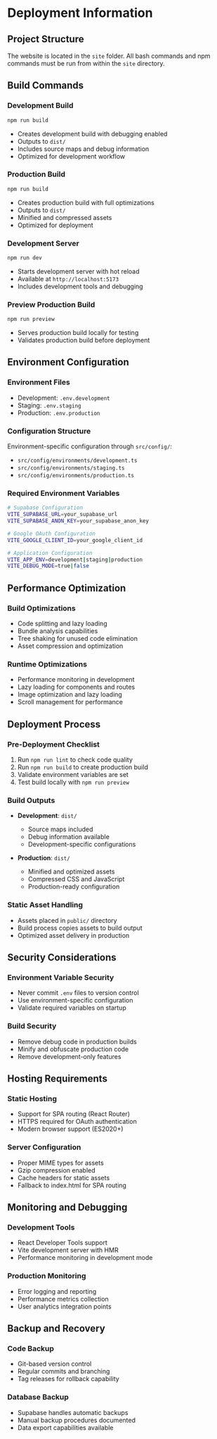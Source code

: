# Deployment Information

## Project Structure
The website is located in the `site` folder. All bash commands and npm commands must be run from within the `site` directory.

## Build Commands

### Development Build
```bash
npm run build
```
- Creates development build with debugging enabled
- Outputs to `dist/`
- Includes source maps and debug information
- Optimized for development workflow

### Production Build
```bash
npm run build
```
- Creates production build with full optimizations
- Outputs to `dist/`
- Minified and compressed assets
- Optimized for deployment

### Development Server
```bash
npm run dev
```
- Starts development server with hot reload
- Available at `http://localhost:5173`
- Includes development tools and debugging

### Preview Production Build
```bash
npm run preview
```
- Serves production build locally for testing
- Validates production build before deployment

## Environment Configuration

### Environment Files
- Development: `.env.development`
- Staging: `.env.staging`
- Production: `.env.production`

### Configuration Structure
Environment-specific configuration through `src/config/`:
- `src/config/environments/development.ts`
- `src/config/environments/staging.ts`
- `src/config/environments/production.ts`

### Required Environment Variables
```bash
# Supabase Configuration
VITE_SUPABASE_URL=your_supabase_url
VITE_SUPABASE_ANON_KEY=your_supabase_anon_key

# Google OAuth Configuration
VITE_GOOGLE_CLIENT_ID=your_google_client_id

# Application Configuration
VITE_APP_ENV=development|staging|production
VITE_DEBUG_MODE=true|false
```

## Performance Optimization

### Build Optimizations
- Code splitting and lazy loading
- Bundle analysis capabilities
- Tree shaking for unused code elimination
- Asset compression and optimization

### Runtime Optimizations
- Performance monitoring in development
- Lazy loading for components and routes
- Image optimization and lazy loading
- Scroll management for performance

## Deployment Process

### Pre-Deployment Checklist
1. Run `npm run lint` to check code quality
2. Run `npm run build` to create production build
3. Validate environment variables are set
4. Test build locally with `npm run preview`

### Build Outputs
- **Development**: `dist/`
  - Source maps included
  - Debug information available
  - Development-specific configurations
  
- **Production**: `dist/`
  - Minified and optimized assets
  - Compressed CSS and JavaScript
  - Production-ready configuration

### Static Asset Handling
- Assets placed in `public/` directory
- Build process copies assets to build output
- Optimized asset delivery in production

## Security Considerations

### Environment Variable Security
- Never commit `.env` files to version control
- Use environment-specific configuration
- Validate required variables on startup

### Build Security
- Remove debug code in production builds
- Minify and obfuscate production code
- Remove development-only features

## Hosting Requirements

### Static Hosting
- Support for SPA routing (React Router)
- HTTPS required for OAuth authentication
- Modern browser support (ES2020+)

### Server Configuration
- Proper MIME types for assets
- Gzip compression enabled
- Cache headers for static assets
- Fallback to index.html for SPA routing

## Monitoring and Debugging

### Development Tools
- React Developer Tools support
- Vite development server with HMR
- Performance monitoring in development mode

### Production Monitoring
- Error logging and reporting
- Performance metrics collection
- User analytics integration points

## Backup and Recovery

### Code Backup
- Git-based version control
- Regular commits and branching
- Tag releases for rollback capability

### Database Backup
- Supabase handles automatic backups
- Manual backup procedures documented
- Data export capabilities available